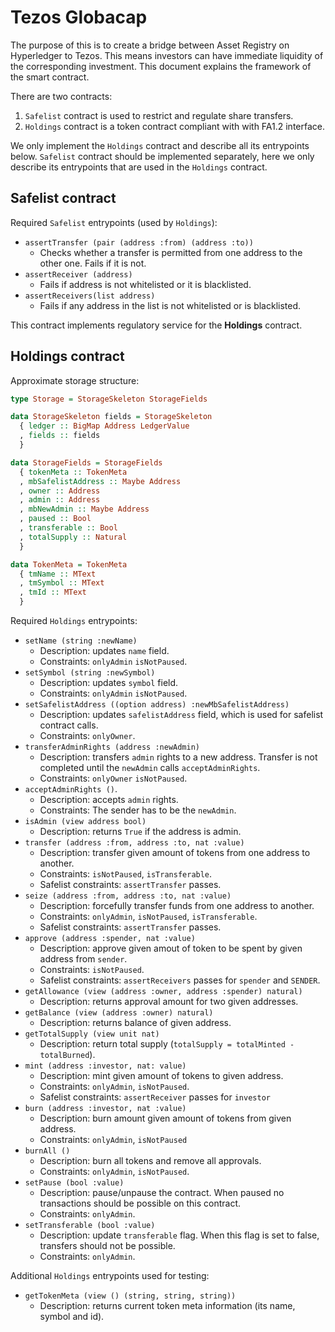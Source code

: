<!-- SPDX-FileCopyrightText: 2020 TBD -->

<!-- SPDX-License-Identifier: LicenseRef-Proprietary -->

# Tezos Globacap

The purpose of this is to create a bridge between Asset Registry
on Hyperledger to Tezos. This means investors can have immediate liquidity
of the corresponding investment. This document explains the framework of the
smart contract.

There are two contracts:
1. `Safelist` contract is used to restrict and regulate share transfers.
2. `Holdings` contract is a token contract compliant with with FA1.2 interface.

We only implement the `Holdings` contract and describe all its entrypoints below.
`Safelist` contract should be implemented separately, here we only describe its entrypoints that are used in the `Holdings` contract.

## Safelist contract

Required `Safelist` entrypoints (used by `Holdings`):
* `assertTransfer (pair (address :from) (address :to))`
  * Checks whether a transfer is permitted from one address to the other one. Fails if it is not.
* `assertReceiver (address)`
  * Fails if address is not whitelisted or it is blacklisted.
* `assertReceivers(list address)`
  * Fails if any address in the list is not whitelisted or is blacklisted.

This contract implements regulatory service for the **Holdings** contract.

## Holdings contract

Approximate storage structure:
```haskell
type Storage = StorageSkeleton StorageFields

data StorageSkeleton fields = StorageSkeleton
  { ledger :: BigMap Address LedgerValue
  , fields :: fields
  }

data StorageFields = StorageFields
  { tokenMeta :: TokenMeta
  , mbSafelistAddress :: Maybe Address
  , owner :: Address
  , admin :: Address
  , mbNewAdmin :: Maybe Address
  , paused :: Bool
  , transferable :: Bool
  , totalSupply :: Natural
  }

data TokenMeta = TokenMeta
  { tmName :: MText
  , tmSymbol :: MText
  , tmId :: MText
  }
```

Required `Holdings` entrypoints:
* `setName (string :newName)`
  * Description: updates `name` field.
  * Constraints: `onlyAdmin` `isNotPaused`.
* `setSymbol (string :newSymbol)`
  * Description: updates `symbol` field.
  * Constraints: `onlyAdmin` `isNotPaused`.
* `setSafelistAddress ((option address) :newMbSafelistAddress)`
  * Description: updates `safelistAddress` field, which is used for safelist contract calls.
  * Constraints: `onlyOwner`.
* `transferAdminRights (address :newAdmin)`
  * Description: transfers `admin` rights to a new address. Transfer is not completed
    until the `newAdmin` calls `acceptAdminRights`.
  * Constraints: `onlyOwner` `isNotPaused`.
* `acceptAdminRights ()`.
  * Description: accepts `admin` rights.
  * Constraints: The sender has to be the `newAdmin`.
* `isAdmin (view address bool)`
  * Description: returns `True` if the address is admin.
* `transfer (address :from, address :to, nat :value)`
  * Description: transfer given amount of tokens from one address to another.
  * Constraints: `isNotPaused`, `isTransferable`.
  * Safelist constraints: `assertTransfer` passes.
* `seize (address :from, address :to, nat :value)`
  * Description: forcefully transfer funds from one address to another.
  * Constraints: `onlyAdmin`, `isNotPaused`, `isTransferable`.
  * Safelist constraints: `assertTransfer` passes.
* `approve (address :spender, nat :value)`
  * Description: approve given amout of token to be spent by given address from `sender`.
  * Constraints: `isNotPaused`.
  * Safelist constraints: `assertReceivers` passes for `spender` and `SENDER`.
* `getAllowance (view (address :owner, address :spender) natural)`
  * Description: returns approval amount for two given addresses.
* `getBalance (view (address :owner) natural)`
  * Description: returns balance of given address.
* `getTotalSupply (view unit nat)`
  * Description: return total supply (`totalSupply = totalMinted - totalBurned`).
* `mint (address :investor, nat: value)`
  * Description: mint given amount of tokens to given address.
  * Constraints: `onlyAdmin`, `isNotPaused`.
  * Safelist constraints: `assertReceiver` passes for `investor`
* `burn (address :investor, nat :value)`
  * Description: burn amount given amount of tokens from given address.
  * Constraints: `onlyAdmin`, `isNotPaused`
* `burnAll ()`
  * Description: burn all tokens and remove all approvals.
  * Constraints: `onlyAdmin`, `isNotPaused`.
* `setPause (bool :value)`
  * Description: pause/unpause the contract. When paused no transactions should be possible on this contract.
  * Constraints: `onlyAdmin`.
* `setTransferable (bool :value)`
  * Description: update `transferable` flag. When this flag is set to false, transfers should not be possible.
  * Constraints: `onlyAdmin`.

Additional `Holdings` entrypoints used for testing:
* `getTokenMeta (view () (string, string, string))`
  * Description: returns current token meta information (its name, symbol and id).
